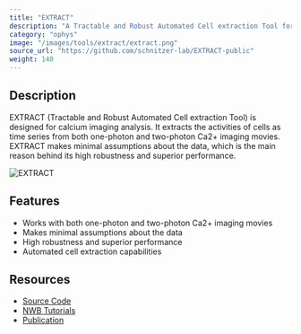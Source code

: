 ```yaml
---
title: "EXTRACT"
description: "A Tractable and Robust Automated Cell extraction Tool for calcium imaging, which extracts the activities of cells as time series from both one-photon and two-photon Ca2+ imaging movies."
category: "ophys"
image: "/images/tools/extract/extract.png"
source_url: "https://github.com/schnitzer-lab/EXTRACT-public"
weight: 140
---
```


## Description

EXTRACT (Tractable and Robust Automated Cell extraction Tool) is designed for calcium imaging analysis. It extracts the activities of cells as time series from both one-photon and two-photon Ca2+ imaging movies. EXTRACT makes minimal assumptions about the data, which is the main reason behind its high robustness and superior performance.

![EXTRACT](/images/tools/extract/extract.png)

## Features

- Works with both one-photon and two-photon Ca2+ imaging movies
- Makes minimal assumptions about the data
- High robustness and superior performance
- Automated cell extraction capabilities

## Resources

- [Source Code](https://github.com/schnitzer-lab/EXTRACT-public)
- [NWB Tutorials](https://github.com/schnitzer-lab/EXTRACT-public/tree/master/Learning-materials/Additional%20demos/NWB%20Demos)
- [Publication](https://www.biorxiv.org/content/10.1101/2021.03.24.436279v2)
